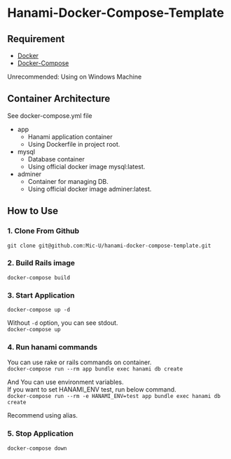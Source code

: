 # Hanami-Docker-Compose-Template

## Requirement

* [Docker](https://www.docker.com)
* [Docker-Compose](https://docs.docker.com/compose/)
  
Unrecommended: Using on Windows Machine

## Container Architecture

See docker-compose.yml file

* app
  * Hanami application container
  * Using Dockerfile in project root. 
* mysql
  * Database container
  * Using official docker image mysql:latest.
* adminer
  * Container for managing DB.
  * Using official docker image adminer:latest.

## How to Use

### 1. Clone From Github

`git clone git@github.com:Mic-U/hanami-docker-compose-template.git`

### 2. Build Rails image

`docker-compose build`

### 3. Start Application

`docker-compose up -d`

  
Without `-d` option, you can see stdout.  
`docker-compose up`

### 4. Run hanami commands

You can use rake or rails commands on container.  
`docker-compose run --rm app bundle exec hanami db create` 

And You can use environment variables.  
If you want to set HANAMI_ENV test, run below command.  
`docker-compose run --rm -e HANAMI_ENV=test app bundle exec hanami db create`

Recommend using alias. 

### 5. Stop Application

`docker-compose down`